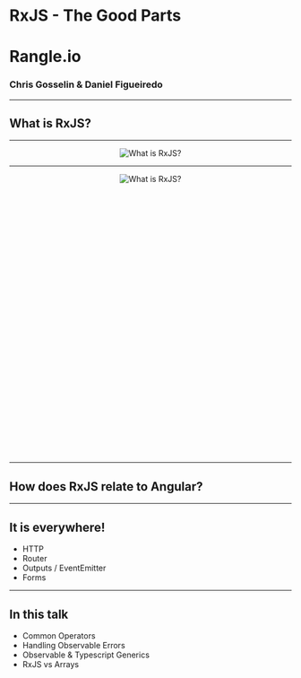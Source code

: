 # RxJS - The Good Parts

# Rangle.io
### Chris Gosselin & Daniel Figueiredo

---

## What is RxJS?

---

<div style="text-align: center;">
  <img src="content/images/whatisrxjs.jpg" alt="What is RxJS?" title="What is RxJS?">
</div>

---

<div style="text-align: center; height: 500px;">
 <img src="content/images/rxjs-diagram.jpg" alt="What is RxJS?" title="RxJS Diagram">
</div>

---

## How does RxJS relate to Angular?

---

## It is everywhere!

- HTTP
- Router
- Outputs / EventEmitter
- Forms

---

## In this talk

- Common Operators
- Handling Observable Errors
- Observable & Typescript Generics
- RxJS vs Arrays
